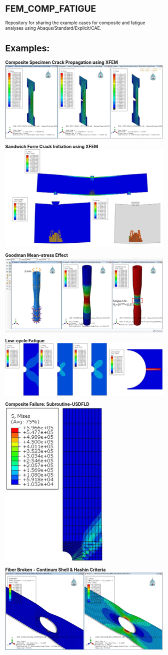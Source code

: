 # FEM_COMP_FATIGUE
Repository for sharing the example cases for composite and fatigue analyses using Abaqus/Standard/Explicit/CAE.

# Examples:
**Composite Specimen Crack Propagation using XFEM**
![plot](01_COMPOSITE_ANALYSIS/01_COMPOSITE_CRACK_XFEM/CRACK_PROPAGATION.JPG)

**Sandwich Form Crack Initiation using XFEM**
![plot](01_COMPOSITE_ANALYSIS/02_SANDWICH__BENDING_TEST_CRACK_XFEM/SANDWICH_CRACK_PROPAGATION.JPG)

**Goodman Mean-stress Effect**
![plot](02_FATIGUE_ANALYSIS/01_GOODMAN_SPECIMEN/ABAQUS_SCREEN.JPG)

**Low-cycle Fatigue**
![plot](02_FATIGUE_ANALYSIS/02_LOW_CYCLE_FATIGUE/LOW_CYCLE_CRACK_XFEM.JPG)

**Composite Failure: Subroutine-USDFLD**
![plot](01_COMPOSITE_ANALYSIS/03_COMPOSITE_FAILURE_SUBROUTINE/COMPOSITE_FAILURE.JPG)

**Fiber Broken - Continum Shell & Hashin Criteria**
![plot](01_COMPOSITE_ANALYSIS/04_HASHIN_CRITERIA_FIBER_DMAGE_CONTINUM_SHELL/FIBER_FAILURE.JPG)

